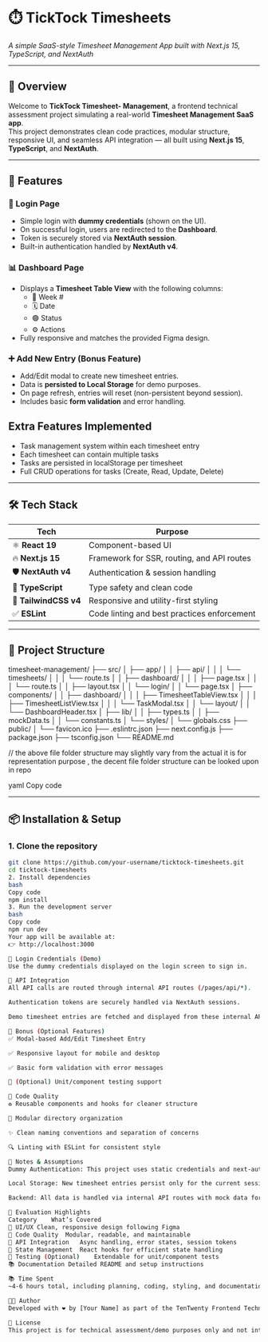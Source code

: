 # ⏱️ TickTock Timesheets  
*A simple SaaS-style Timesheet Management App built with Next.js 15, TypeScript, and NextAuth*

---

## 📖 Overview

Welcome to **TickTock Timesheet- Management**, a frontend technical assessment project simulating a real-world **Timesheet Management SaaS app**.  
This project demonstrates clean code practices, modular structure, responsive UI, and seamless API integration — all built using **Next.js 15**, **TypeScript**, and **NextAuth**.



---

## 🚀 Features

### 🔐 Login Page
- Simple login with **dummy credentials** (shown on the UI).
- On successful login, users are redirected to the **Dashboard**.
- Token is securely stored via **NextAuth session**.
- Built-in authentication handled by **NextAuth v4**.

### 📊 Dashboard Page
- Displays a **Timesheet Table View** with the following columns:
  - 📅 Week #
  - 🗓️ Date
  - 🟢 Status
  - ⚙️ Actions
- Fully responsive and matches the provided Figma design.

### ➕ Add New Entry (Bonus Feature)
- Add/Edit modal to create new timesheet entries.
- Data is **persisted to Local Storage** for demo purposes.
- On page refresh, entries will reset (non-persistent beyond session).
- Includes basic **form validation** and error handling.

## Extra Features Implemented
- Task management system within each timesheet entry
- Each timesheet can contain multiple tasks
- Tasks are persisted in localStorage per timesheet
- Full CRUD operations for tasks (Create, Read, Update, Delete)

---

## 🛠️ Tech Stack

| Tech | Purpose |
|------|---------|
| ⚛️ **React 19** | Component-based UI |
| 🔥 **Next.js 15** | Framework for SSR, routing, and API routes |
| 🛡️ **NextAuth v4** | Authentication & session handling |
| 📘 **TypeScript** | Type safety and clean code |
| 🎨 **TailwindCSS v4** | Responsive and utility-first styling |
| ✅ **ESLint** | Code linting and best practices enforcement |

---

## 📂 Project Structure

timesheet-management/
├── src/
│   ├── app/
│   │   ├── api/
│   │   │   └── timesheets/
│   │   │       └── route.ts
│   │   ├── dashboard/
│   │   │   ├── page.tsx
│   │   │   └── route.ts
│   │   ├── layout.tsx
│   │   └── login/
│   │       └── page.tsx
│   ├── components/
│   │   ├── dashboard/
│   │   │   ├── TimesheetTableView.tsx
│   │   │   ├── TimesheetListView.tsx
│   │   │   └── TaskModal.tsx
│   │   └── layout/
│   │       └── DashboardHeader.tsx
│   ├── lib/
│   │   ├── types.ts
│   │   ├── mockData.ts
│   │   └── constants.ts
│   └── styles/
│       └── globals.css
├── public/
│   └── favicon.ico
├── .eslintrc.json
├── next.config.js
├── package.json
├── tsconfig.json
└── README.md

// the above file folder structure may slightly vary from the actual it is for representation purpose , the decent file folder structure can be looked upon in repo

yaml
Copy code

---

## 📦 Installation & Setup

### 1. Clone the repository
```bash
git clone https://github.com/your-username/ticktock-timesheets.git
cd ticktock-timesheets
2. Install dependencies
bash
Copy code
npm install
3. Run the development server
bash
Copy code
npm run dev
Your app will be available at:
👉 http://localhost:3000

🔑 Login Credentials (Demo)
Use the dummy credentials displayed on the login screen to sign in.

📡 API Integration
All API calls are routed through internal API routes (/pages/api/*).

Authentication tokens are securely handled via NextAuth sessions.

Demo timesheet entries are fetched and displayed from these internal APIs.

🧪 Bonus (Optional Features)
✅ Modal-based Add/Edit Timesheet Entry

✅ Responsive layout for mobile and desktop

✅ Basic form validation with error messages

🧪 (Optional) Unit/component testing support

📐 Code Quality
♻️ Reusable components and hooks for cleaner structure

📁 Modular directory organization

✨ Clean naming conventions and separation of concerns

🔍 Linting with ESLint for consistent style

📘 Notes & Assumptions
Dummy Authentication: This project uses static credentials and next-auth for demo purposes.

Local Storage: New timesheet entries persist only for the current session. On page refresh, they are cleared.

Backend: All data is handled via internal API routes with mock data for simplicity.

📄 Evaluation Highlights
Category	What’s Covered
🎨 UI/UX	Clean, responsive design following Figma
🧱 Code Quality	Modular, readable, and maintainable
🔌 API Integration	Async handling, error states, session tokens
🧠 State Management	React hooks for efficient state handling
🧪 Testing (Optional)	Extendable for unit/component tests
📚 Documentation	Detailed README and setup instructions

📚 Time Spent
~4-6 hours total, including planning, coding, styling, and documentation.

👨‍💻 Author
Developed with ❤️ by [Your Name] as part of the TenTwenty Frontend Technical Assessment 2025.

📜 License
This project is for technical assessment/demo purposes only and not intended for production use.


